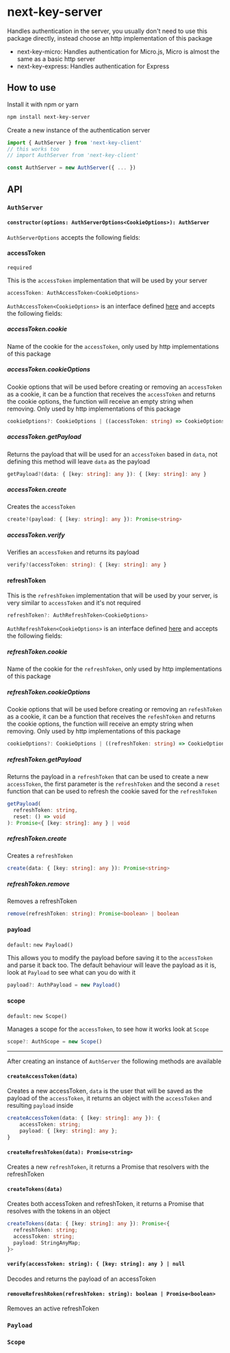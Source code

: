 # next-key-server

Handles authentication in the server, you usually don't need to use this package directly, instead choose an http implementation of this package

* next-key-micro: Handles authentication for Micro.js, Micro is almost the same as a basic http server
* next-key-express: Handles authentication for Express

## How to use

Install it with npm or yarn

```bash
npm install next-key-server
```

Create a new instance of the authentication server

```js
import { AuthServer } from 'next-key-client'
// this works too
// import AuthServer from 'next-key-client'

const AuthServer = new AuthServer({ ... })
```

## API

### `AuthServer`

#### `constructor(options: AuthServerOptions<CookieOptions>): AuthServer`

`AuthServerOptions` accepts the following fields:

#### accessToken

`required`

This is the `accessToken` implementation  that will be used by your server

```ts
accessToken: AuthAccessToken<CookieOptions>
```

`AuthAccessToken<CookieOptions>` is an interface defined [here](https://github.com/lfades/next-key/blob/master/packages/next-key-server/src/interfaces.ts#L8) and accepts the following fields:

##### accessToken.cookie

Name of the cookie for the `accessToken`, only used by http implementations of this package

##### accessToken.cookieOptions

Cookie options that will be used before creating or removing an `accessToken` as a cookie, it can be a function that receives the `accessToken` and returns the cookie options, the function will receive an empty string when removing. Only used by http implementations of this package

```ts
cookieOptions?: CookieOptions | ((accessToken: string) => CookieOptions);
```

##### accessToken.getPayload

Returns the payload that will be used for an `accessToken` based in `data`, not defining this method will leave `data` as the payload

```ts
getPayload?(data: { [key: string]: any }): { [key: string]: any }
```

##### accessToken.create

Creates the `accessToken`

```ts
create?(payload: { [key: string]: any }): Promise<string>
```

##### accessToken.verify

Verifies an `accessToken` and returns its payload

```ts
verify?(accessToken: string): { [key: string]: any }
```

#### refreshToken

This is the `refreshToken` implementation that will be used by your server, is very similar to `accessToken` and it's not required

```ts
refreshToken?: AuthRefreshToken<CookieOptions>
```

`AuthRefreshToken<CookieOptions>` is an interface defined [here](https://github.com/lfades/next-key/blob/master/packages/next-key-server/src/interfaces.ts#L33) and accepts the following fields:

##### refreshToken.cookie

Name of the cookie for the `refreshToken`, only used by http implementations of this package

##### refreshToken.cookieOptions

Cookie options that will be used before creating or removing an `refeshToken` as a cookie, it can be a function that receives the `refeshToken` and returns the cookie options, the function will receive an empty string when removing. Only used by http implementations of this package

```ts
cookieOptions?: CookieOptions | ((refreshToken: string) => CookieOptions);
```

##### refreshToken.getPayload

Returns the payload in a `refreshToken` that can be used to create a new `accessToken`, the first parameter is the `refreshToken` and the second a `reset`
function that can be used to refresh the cookie saved for the `refreshToken`

```ts
getPayload(
  refreshToken: string,
  reset: () => void
): Promise<{ [key: string]: any } | void
```

##### refreshToken.create

Creates a `refreshToken`

```ts
create(data: { [key: string]: any }): Promise<string>
```

##### refreshToken.remove

Removes a refreshToken

```ts
remove(refreshToken: string): Promise<boolean> | boolean
```

#### payload

`default:` `new Payload()`

This allows you to modify the payload before saving it to the `accessToken` and parse it back too. The default behaviour will leave the payload as it is, look at `Payload` to see what can you do with it

```ts
payload?: AuthPayload = new Payload()
```

#### scope

`default:` `new Scope()`

Manages a scope for the `accessToken`, to see how it works look at `Scope`

```ts
scope?: AuthScope = new Scope()
```

---

After creating an instance of `AuthServer` the following methods are available

#### `createAccessToken(data)`

Creates a new accessToken, `data` is the user that will be saved as the payload of the `accessToken`, it returns an object with the `accessToken` and resulting `payload` inside

```ts
createAccessToken(data: { [key: string]: any }): {
    accessToken: string;
    payload: { [key: string]: any };
}
```

#### `createRefreshToken(data): Promise<string>`

Creates a new `refreshToken`, it returns a Promise that resolvers with the refreshToken

#### `createTokens(data)`

Creates both accessToken and refreshToken, it returns a Promise that resolves with the tokens in an object

```ts
createTokens(data: { [key: string]: any }): Promise<{
  refreshToken: string;
  accessToken: string;
  payload: StringAnyMap;
}>
```

#### `verify(accessToken: string): { [key: string]: any } | null`

Decodes and returns the payload of an accessToken

#### `removeRefreshRoken(refreshToken: string): boolean | Promise<boolean>`

Removes an active refreshToken

### `Payload`

### `Scope`
